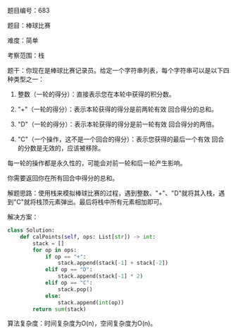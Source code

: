 题目编号：683

题目：棒球比赛

难度：简单

考察范围：栈

题干：你现在是棒球比赛记录员。给定一个字符串列表，每个字符串可以是以下四种类型之一：

1. 整数（一轮的得分）：直接表示您在本轮中获得的积分数。

2. "+"（一轮的得分）：表示本轮获得的得分是前两轮有效 回合得分的总和。

3. "D"（一轮的得分）：表示本轮获得的得分是前一轮有效 回合得分的两倍。

4. "C"（一个操作，这不是一个回合的得分）：表示您获得的最后一个有效 回合的分数是无效的，应该被移除。

每一轮的操作都是永久性的，可能会对前一轮和后一轮产生影响。

你需要返回你在所有回合中得分的总和。

解题思路：使用栈来模拟棒球比赛的过程，遇到整数、"+"、"D"就将其入栈，遇到"C"就将栈顶元素弹出。最后将栈中所有元素相加即可。

解决方案：

```python
class Solution:
    def calPoints(self, ops: List[str]) -> int:
        stack = []
        for op in ops:
            if op == "+":
                stack.append(stack[-1] + stack[-2])
            elif op == "D":
                stack.append(stack[-1] * 2)
            elif op == "C":
                stack.pop()
            else:
                stack.append(int(op))
        return sum(stack)
```

算法复杂度：时间复杂度为O(n)，空间复杂度为O(n)。